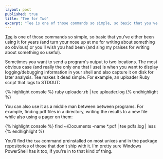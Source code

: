 ```yaml
---
layout: post
published: true
title: "Tee for Two"
excerpt: "Tee is one of those commands so simple, so basic that you've either been using it for years or you'll wish you had been."
---
```


[Tee][tee] is one of those commands so simple, so basic that you've either been using it for years (and turn your nose up at me for writing about something so obvious) or you'll wish you had been (and sing my praises for writing about something so useful).

Sometimes you want to send a program's output to two locations. The most obvious case (and really the only one that I use) is when you want to display logging/debugging information in your shell and also capture it on disk for later analysis. Tee makes it dead simple. For example, an uploader Ruby script that logs to STDOUT:

{% highlight console %}
ruby uploader.rb | tee uploader.log
{% endhighlight %}

You can also use it as a middle man between between programs. For example, finding pdf files in a directory, writing the results to a new file while also using a pager on them:

{% highlight console %}
find ~/Documents -name *.pdf | tee pdfs.log | less
{% endhighlight %}

You'll find the `tee` command preinstalled on most unixes and in the package repositories of those that don't ship with it. I'm pretty sure Windows PowerShell has it too, if you're in to that kind of thing.

[tee]:http://en.wikipedia.org/wiki/Tee_(command)
